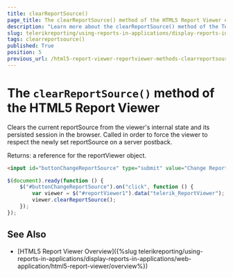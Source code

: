 ```yaml
---
title: clearReportSource()
page_title: The clearReportSource() method of the HTML5 Report Viewer explained
description: "Learn more about the clearReportSource() method of the Telerik Reporting HTML5 Report Viewer and how to use it to customize the viewer's behavior."
slug: telerikreporting/using-reports-in-applications/display-reports-in-applications/web-application/html5-report-viewer/api-reference/reportviewer/methods/clearreportsource()
tags: clearreportsource()
published: True
position: 5
previous_url: /html5-report-viewer-reportviewer-methods-clearreportsource
---
```


# The `clearReportSource()` method of the HTML5 Report Viewer

Clears the current reportSource from the viewer's internal state and its persisted session in the browser. Called in order to force the viewer to respect the newly set reportSource on a server postback.

Returns: a reference for the reportViewer object.

````HTML
<input id="buttonChangeReportSource" type="submit" value="Change Report Source" />
````
````JavaScript
$(document).ready(function () {
	$("#buttonChangeReportSource").on("click", function () {
		var viewer = $("#reportViewer1").data("telerik_ReportViewer");
		viewer.clearReportSource();
	});
});
````


## See Also

* [HTML5 Report Viewer Overview]({%slug telerikreporting/using-reports-in-applications/display-reports-in-applications/web-application/html5-report-viewer/overview%})
